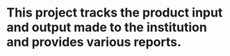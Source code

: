# This project tracks the product input and output made to the institution and provides various reports.
